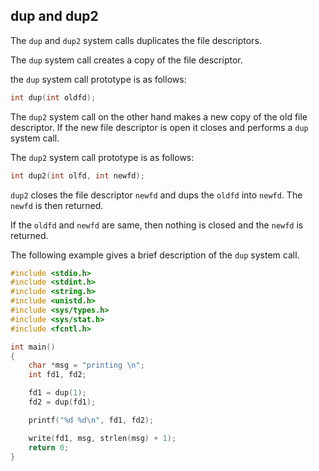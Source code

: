 ## dup and dup2

The `dup` and `dup2` system calls duplicates the file descriptors.

The `dup` system call creates a copy of the file descriptor.

the `dup` system call prototype is as follows:

```c
int dup(int oldfd);
```


The `dup2` system call on the other hand makes a new copy of the old file descriptor. If the new file descriptor is open it closes and performs a `dup` system call.

The `dup2` system call prototype is as follows:

```c
int dup2(int olfd, int newfd);
```

`dup2` closes the file descriptor `newfd` and dups the `oldfd` into `newfd`. The `newfd` is then returned. 

If the `oldfd` and `newfd` are same, then nothing is closed and the `newfd` is returned.



The following example gives a brief description of the `dup` system call.

```c
#include <stdio.h>
#include <stdint.h>
#include <string.h>
#include <unistd.h>
#include <sys/types.h>
#include <sys/stat.h>
#include <fcntl.h>

int main()
{
	char *msg = "printing \n";
	int fd1, fd2;

	fd1 = dup(1);
	fd2 = dup(fd1);

	printf("%d %d\n", fd1, fd2);

	write(fd1, msg, strlen(msg) + 1);
	return 0;
}
```
